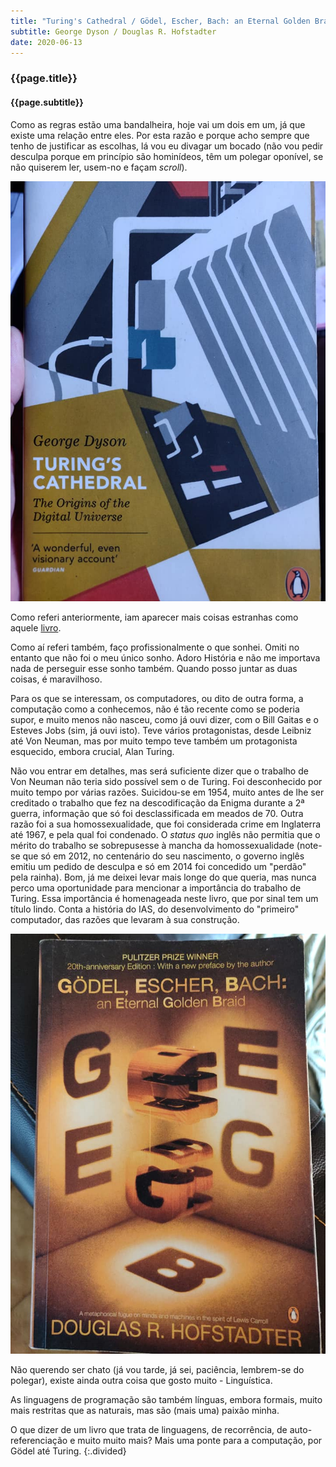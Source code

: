```yaml
---
title: "Turing's Cathedral / Gödel, Escher, Bach: an Eternal Golden Braid"
subtitle: George Dyson / Douglas R. Hofstadter
date: 2020-06-13
---
```


### {{page.title}} ###
#### {{page.subtitle}} ####
Como as regras estão uma bandalheira, hoje vai um dois em um, já que existe uma relação entre eles. Por esta razão e porque acho sempre que tenho de justificar as escolhas, lá vou eu divagar um bocado (não vou pedir desculpa porque em princípio são hominídeos, têm um polegar oponível, se não quiserem ler, usem-no e façam *scroll*).

![Turing's Cathedral](assets/images/book-list/bk_11.jpg)

Como referi anteriormente, iam aparecer mais coisas estranhas como aquele [livro](#computational-fairy-tales).

Como aí referi também, faço profissionalmente o que sonhei. Omiti no entanto que não foi o meu único sonho. Adoro História e não me importava nada de perseguir esse sonho também. Quando posso juntar as duas coisas, é maravilhoso.

Para os que se interessam, os computadores, ou dito de outra forma, a computação como a conhecemos, não é tão recente como se poderia supor, e muito menos não nasceu, como já ouvi dizer, com o Bill Gaitas e o Esteves Jobs (sim, já ouvi isto). Teve vários protagonistas, desde Leibniz até Von Neuman, mas por muito tempo teve também um protagonista esquecido, embora crucial, Alan Turing.

Não vou entrar em detalhes, mas será suficiente dizer que o trabalho de Von Neuman não teria sido possível sem o de Turing. Foi desconhecido por muito tempo por várias razões. Suicidou-se em 1954, muito antes de lhe ser creditado o trabalho que fez na descodificação da Enigma durante a 2ª guerra, informação que só foi desclassificada em meados de 70. Outra razão foi a sua homossexualidade, que foi considerada crime em Inglaterra até 1967, e pela qual foi condenado. O *status quo* inglês não permitia que o mérito do trabalho se sobrepusesse à mancha da homossexualidade (note-se que só em 2012, no centenário do seu nascimento, o governo inglês emitiu um pedido de desculpa e só em 2014 foi concedido um "perdão" pela rainha).
Bom, já me deixei levar mais longe do que queria, mas nunca perco uma oportunidade para mencionar a importância do trabalho de Turing. Essa importância é homenageada neste livro, que por sinal tem um título lindo. Conta a história do IAS, do desenvolvimento do "primeiro" computador, das razões que levaram à sua construção.

![Gödel, Escher, Bach: an Eternal Golden Braid](assets/images/book-list/bk_12.jpg)

Não querendo ser chato (já vou tarde, já sei, paciência, lembrem-se do polegar), existe ainda outra coisa que gosto muito - Linguística.

As linguagens de programação são também línguas, embora formais, muito mais restritas que as naturais, mas são (mais uma) paixão minha.

O que dizer de um livro que trata de linguagens, de recorrência, de auto-referenciação e muito muito mais? Mais uma ponte para a computação, por Gödel até Turing.
{:.divided}